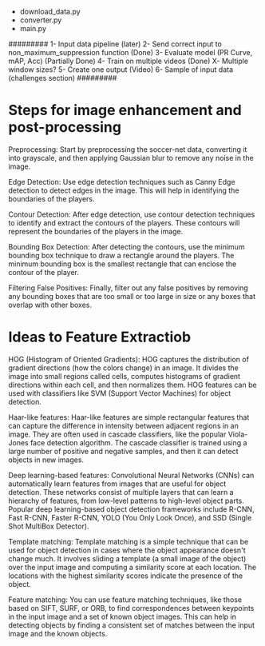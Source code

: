 - download_data.py
- converter.py
- main.py

#########
1- Input data pipeline (later)
2- Send correct input to non_maximum_suppression function (Done)
3- Evaluate model (PR Curve, mAP, Acc) (Partially Done)
4- Train on multiple videos (Done)
X- Multiple window sizes?
5- Create one output (Video)
6- Sample of input data (challenges section)
#########



# Steps for image enhancement and post-processing
Preprocessing: Start by preprocessing the soccer-net data, converting it into grayscale, and then applying Gaussian blur to remove any noise in the image.

Edge Detection: Use edge detection techniques such as Canny Edge detection to detect edges in the image. This will help in identifying the boundaries of the players.

Contour Detection: After edge detection, use contour detection techniques to identify and extract the contours of the players. These contours will represent the boundaries of the players in the image.

Bounding Box Detection: After detecting the contours, use the minimum bounding box technique to draw a rectangle around the players. The minimum bounding box is the smallest rectangle that can enclose the contour of the player.

Filtering False Positives: Finally, filter out any false positives by removing any bounding boxes that are too small or too large in size or any boxes that overlap with other boxes.



# Ideas to Feature Extractiob

HOG (Histogram of Oriented Gradients): HOG captures the distribution of gradient directions (how the colors change) in an image. It divides the image into small regions called cells, computes histograms of gradient directions within each cell, and then normalizes them. HOG features can be used with classifiers like SVM (Support Vector Machines) for object detection.

Haar-like features: Haar-like features are simple rectangular features that can capture the difference in intensity between adjacent regions in an image. They are often used in cascade classifiers, like the popular Viola-Jones face detection algorithm. The cascade classifier is trained using a large number of positive and negative samples, and then it can detect objects in new images.

Deep learning-based features: Convolutional Neural Networks (CNNs) can automatically learn features from images that are useful for object detection. These networks consist of multiple layers that can learn a hierarchy of features, from low-level patterns to high-level object parts. Popular deep learning-based object detection frameworks include R-CNN, Fast R-CNN, Faster R-CNN, YOLO (You Only Look Once), and SSD (Single Shot MultiBox Detector).

Template matching: Template matching is a simple technique that can be used for object detection in cases where the object appearance doesn't change much. It involves sliding a template (a small image of the object) over the input image and computing a similarity score at each location. The locations with the highest similarity scores indicate the presence of the object.

Feature matching: You can use feature matching techniques, like those based on SIFT, SURF, or ORB, to find correspondences between keypoints in the input image and a set of known object images. This can help in detecting objects by finding a consistent set of matches between the input image and the known objects.
